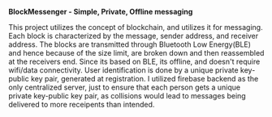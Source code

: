 **BlockMessenger - Simple, Private, Offline messaging**

This project utilizes the concept of blockchain, and utilizes it for messaging. Each block is characterized by the message, sender address, and receiver address. The blocks are transmitted through Bluetooth Low Energy(BLE) and hence because of the size limit, are broken down and then reassembled at the receivers end. Since its based on BLE, its offline, and doesn't require wifi/data connectivity. 
User identification is done by a unique private key-public key pair, generated at registration. I utilized firebase backend as the only centralized server, just to ensure that each person gets a unique private key-public key pair, as collisions would lead to messages being delivered to more receipents than intended.
